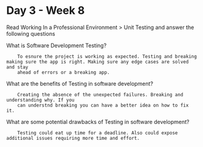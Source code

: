 # Day 3 - Week 8

Read Working In a Professional Environment > Unit Testing and answer the following questions

What is Software Development Testing?

        To esnure the project is working as expected. Testing and breaking making sure the app is right. Making sure any edge cases are solved and stay
        ahead of errors or a breaking app.

What are the benefits of Testing in software development?

        Creating the absence of the unexpected failures. Breaking and understanding why. If you
        can understnd breaking you can have a better idea on how to fix it.

What are some potential drawbacks of Testing in software development?

        Testing could eat up time for a deadline. Also could expose additional issues requiring more time and effort.
